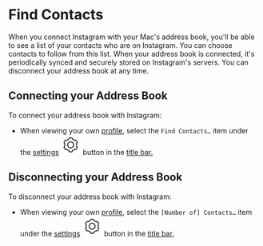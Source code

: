 # Find Contacts

When you connect Instagram with your Mac's address book, you'll be able to see a list of your contacts who are on Instagram. You can choose contacts to follow from this list. When your address book is connected, it's periodically synced and securely stored on Instagram's servers. You can disconnect your address book at any time.

## Connecting your Address Book

To connect your address book with Instagram:

* When viewing your own [profile](../), select the `Find Contacts…` item under the [settings](./) ![](../../../.gitbook/assets/settings.png) button in the [title bar.](../../../misc/glossary.md#title-bar)

## Disconnecting your Address Book

To disconnect your address book with Instagram:

* When viewing your own [profile](../), select the `[Number of] Contacts…` item under the [settings](./) ![](../../../.gitbook/assets/settings.png) button in the [title bar.](../../../misc/glossary.md#title-bar)

